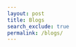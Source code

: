 ```yaml
---
layout: post
title: Blogs
search_exclude: true
permalink: /blogs/
---
```


<script src="https://cdnjs.cloudflare.com/ajax/libs/gsap/3.12.2/gsap.min.js"></script>

<script type="module">
  // Import DNAGame class from the DnaStrand.js file
  import DNAGame from '/flocker_frontend/assets/js/dna_dynamite/DnaStrand.js';

  // Now you can use the DNAGame class in this file
  window.onload = () => {
    const game = new DNAGame(); // Initializes the DNA game
  };
</script>

